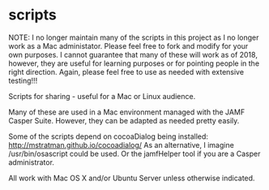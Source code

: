 scripts
=======

NOTE:  I no longer maintain many of the scripts in this project as I no longer work as a Mac administator.  Please feel free to fork and modify for your own purposes.  I cannot guarantee that many of these will work as of 2018, however, they are useful for learning purposes or for pointing people in the right direction.  Again, please feel free to use as needed with extensive testing!!!

Scripts for sharing - useful for a Mac or Linux audience.

Many of these are used in a Mac environment managed with the JAMF Casper Suite.  However, they can be adapted as needed pretty easily.

Some of the scripts depend on cocoaDialog being installed: http://mstratman.github.io/cocoadialog/
As an alternative, I imagine /usr/bin/osascript could be used.  Or the jamfHelper tool if you are a Casper administrator.

All work with Mac OS X and/or Ubuntu Server unless otherwise indicated.
